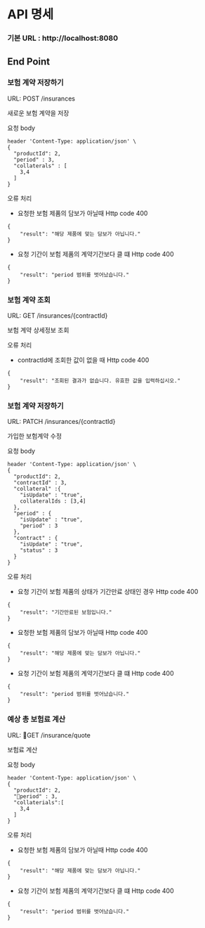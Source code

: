 # API 명세

### 기본 URL : http://localhost:8080 

## End Point 

### 보험 계약 저장하기
URL: POST /insurances

새로운 보험 계약을 저장

요청 body 
```
header 'Content-Type: application/json' \
{
  "productId": 2,
  "period" : 3,
  "collaterals" : [
    3,4
  ]
}
```
오류 처리

- 요청한 보험 제품의 담보가 아닐때 Http code 400
```
{
    "result": "해당 제품에 맞는 담보가 아닙니다."
}

```
- 요청 기간이 보험 제품의 계약기간보다 클 떄 Http code 400
```
{
    "result": "period 범위를 벗어났습니다."
}

```

### 보험 계약 조회
URL: GET /insurances/{contractId}

보험 계약 상세정보 조회

오류 처리

- contractId에 조회한 값이 없을 때 Http code 400
```
{
    "result": "조회된 결과가 없습니다. 유효한 값을 입력하십시오."
}

```

### 보험 계약 저장하기
URL: PATCH /insurances/{contractId}

가입한 보험계약 수정

요청 body 
```
header 'Content-Type: application/json' \
{
  "productId": 2,
  "contractId" : 3,
  "collateral" :{
    "isUpdate" : "true",
    collateralIds : [3,4]
  },
  "period" : {
    "isUpdate" : "true",
    "period" : 3
  },
  "contract" : {
    "isUpdate" : "true",
    "status" : 3
  }
}
```

오류 처리

- 요청 기간이 보험 제품의 상태가 기간만료 상태인 경우 Http code 400
```
{
    "result": "기간만료된 보험입니다."
}
```
- 요청한 보험 제품의 담보가 아닐때 Http code 400
```
{
    "result": "해당 제품에 맞는 담보가 아닙니다."
}

```
- 요청 기간이 보험 제품의 계약기간보다 클 떄 Http code 400
```
{
    "result": "period 범위를 벗어났습니다."
}
```

### 예상 총 보험료 계산
URL: GET /insurance/quote

보험료 계산

요청 body 
```
header 'Content-Type: application/json' \
{
  "productId": 2,
  "period" : 3,
  "collaterials":[
    3,4
  ]
}
```

오류 처리

- 요청한 보험 제품의 담보가 아닐때 Http code 400
```
{
    "result": "해당 제품에 맞는 담보가 아닙니다."
}

```
- 요청 기간이 보험 제품의 계약기간보다 클 떄 Http code 400
```
{
    "result": "period 범위를 벗어났습니다."
}
```









